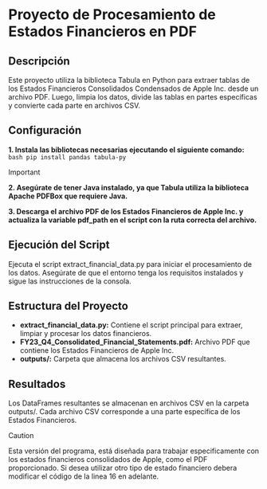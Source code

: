 # Proyecto de Procesamiento de Estados Financieros en PDF

## Descripción
Este proyecto utiliza la biblioteca Tabula en Python para extraer tablas de los Estados Financieros Consolidados Condensados de Apple Inc. desde un archivo PDF. Luego, limpia los datos, divide las tablas en partes específicas y convierte cada parte en archivos CSV.

## Configuración
**1. Instala las bibliotecas necesarias ejecutando el siguiente comando:**
    ```bash
     pip install pandas tabula-py
    ```

> [!IMPORTANT]
>**2. Asegúrate de tener Java instalado, ya que Tabula utiliza la biblioteca Apache PDFBox que requiere Java.**

**3. Descarga el archivo PDF de los Estados Financieros de Apple Inc. y actualiza la variable pdf_path en el script con la ruta correcta del archivo.**

## Ejecución del Script
Ejecuta el script extract_financial_data.py para iniciar el procesamiento de los datos. Asegúrate de que el entorno tenga los requisitos instalados y sigue las instrucciones de la consola.

## Estructura del Proyecto
+ **extract_financial_data.py:** Contiene el script principal para extraer, limpiar y procesar los datos financieros.
+ **FY23_Q4_Consolidated_Financial_Statements.pdf:** Archivo PDF que contiene los Estados Financieros de Apple Inc.
+ **outputs/:** Carpeta que almacena los archivos CSV resultantes.

## Resultados
Los DataFrames resultantes se almacenan en archivos CSV en la carpeta outputs/. Cada archivo CSV corresponde a una parte específica de los Estados Financieros.

> [!CAUTION]
> Esta versión del programa, está diseñada para trabajar especificamente con los estados financieros consolidados de Apple, como el PDF proporcionado. Si desea utilizar otro tipo de estado financiero debera modificar el código de la linea 16 en adelante.
